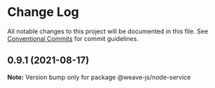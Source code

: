 # Change Log

All notable changes to this project will be documented in this file.
See [Conventional Commits](https://conventionalcommits.org) for commit guidelines.

## 0.9.1 (2021-08-17)

**Note:** Version bump only for package @weave-js/node-service
